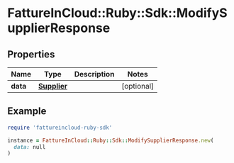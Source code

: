 # FattureInCloud::Ruby::Sdk::ModifySupplierResponse

## Properties

| Name | Type | Description | Notes |
| ---- | ---- | ----------- | ----- |
| **data** | [**Supplier**](Supplier.md) |  | [optional] |

## Example

```ruby
require 'fattureincloud-ruby-sdk'

instance = FattureInCloud::Ruby::Sdk::ModifySupplierResponse.new(
  data: null
)
```

